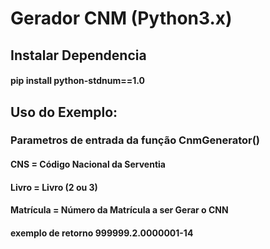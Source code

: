 # Gerador CNM (Python3.x)

## Instalar Dependencia

#### pip install python-stdnum==1.0

## Uso do Exemplo:

### Parametros de entrada da função CnmGenerator()

#### CNS = Código Nacional da Serventia
#### Livro = Livro (2 ou 3)
#### Matrícula = Número da Matrícula a ser Gerar o CNN


#### exemplo de retorno 999999.2.0000001-14
